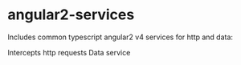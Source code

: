 # angular2-services
Includes common typescript angular2 v4 services for http and data:

Intercepts http requests
Data service
